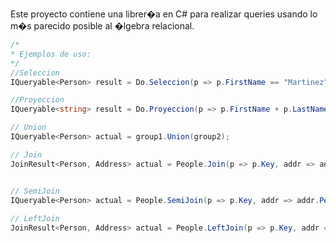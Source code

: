Este proyecto contiene una librer�a en C# para realizar queries usando lo m�s parecido posible al �lgebra relacional.

````csharp
/*
* Ejemplos de uso:
*/
//Seleccion
IQueryable<Person> result = Do.Seleccion(p => p.FirstName == "Martinez", People);

//Proyeccion
IQueryable<string> result = Do.Proyeccion(p => p.FirstName + p.LastName, People);

// Union
IQueryable<Person> actual = group1.Union(group2);

// Join
JoinResult<Person, Address> actual = People.Join(p => p.Key, addr => addr.PersonKey, Addresses);


// SemiJoin
IQueryable<Person> actual = People.SemiJoin(p => p.Key, addr => addr.PersonKey, Addresses);
		
// LeftJoin
JoinResult<Person, Address> actual = People.LeftJoin(p => p.Key, addr => addr.PersonKey, Addresses);

````